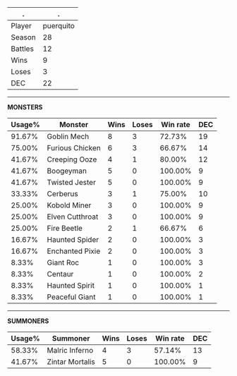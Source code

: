 .|.
|-|-
Player|puerquito
Season|28
Battles|12
Wins|9
Loses|3
DEC|22

---
**MONSTERS**

Usage%|Monster|Wins|Loses|Win rate|DEC|
-|-|-|-|-|-|
91.67%|Goblin Mech|8|3|72.73%|19|
75.00%|Furious Chicken|6|3|66.67%|14|
41.67%|Creeping Ooze|4|1|80.00%|12|
41.67%|Boogeyman|5|0|100.00%|9|
41.67%|Twisted Jester|5|0|100.00%|9|
33.33%|Cerberus|3|1|75.00%|10|
25.00%|Kobold Miner|3|0|100.00%|9|
25.00%|Elven Cutthroat|3|0|100.00%|9|
25.00%|Fire Beetle|2|1|66.67%|6|
16.67%|Haunted Spider|2|0|100.00%|3|
16.67%|Enchanted Pixie|2|0|100.00%|3|
8.33%|Giant Roc|1|0|100.00%|3|
8.33%|Centaur|1|0|100.00%|2|
8.33%|Haunted Spirit|1|0|100.00%|1|
8.33%|Peaceful Giant|1|0|100.00%|1|

---
**SUMMONERS**

Usage%|Summoner|Wins|Loses|Win rate|DEC|
-|-|-|-|-|-|
58.33%|Malric Inferno|4|3|57.14%|13|
41.67%|Zintar Mortalis|5|0|100.00%|9|
